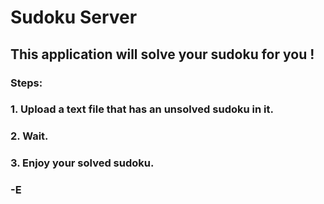 # Sudoku Server

## This application will solve your sudoku for you !
### Steps:
### 1. Upload a text file that has an unsolved sudoku in it.
### 2. Wait.
### 3. Enjoy your solved sudoku.
### -E
